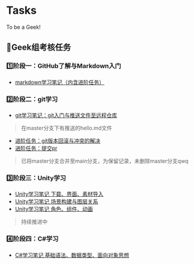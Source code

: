 # Tasks
To be a Geek!
## 📒Geek组考核任务
### 1️⃣阶段一：GitHub了解与Markdown入门
* [markdown学习笔记（内含进阶任务）](https://github.com/Geek-Zstar/Tasks/blob/main/markdown%E5%AD%A6%E4%B9%A0%E7%AC%94%E8%AE%B0.md)
### 2️⃣阶段二：git学习
* [git学习笔记：git入门与推送文件至远程仓库](https://github.com/Geek-Zstar/Tasks/blob/main/git%E5%AD%A6%E4%B9%A0%E7%AC%94%E8%AE%B0.md)
> 在master分支下有推送的hello.md文件
* [进阶任务：git版本回滚与冲突的解决](https://github.com/Geek-Zstar/Tasks/blob/main/git%E7%89%88%E6%9C%AC%E5%9B%9E%E6%BB%9A%E4%B8%8E%E5%86%B2%E7%AA%81%E7%9A%84%E8%A7%A3%E5%86%B3.md)
* [进阶任务：提交pr](https://github.com/ntgeek/2022-Geek/pulls)
> 已将master分支合并至main分支，为保留记录，未删除master分支qwq
### 3️⃣阶段三：Unity学习
* [Unity学习笔记 下载、界面、素材导入](https://github.com/Geek-Zstar/Tasks/blob/main/Unity%E5%AD%A6%E4%B9%A0%E7%AC%94%E8%AE%B0%20%E4%B8%8B%E8%BD%BD%E3%80%81%E7%95%8C%E9%9D%A2%E3%80%81%E7%B4%A0%E6%9D%90%E5%AF%BC%E5%85%A5.md)
* [Unity学习笔记 场景构建与图层关系](https://github.com/Geek-Zstar/Tasks/blob/main/Unity%E5%AD%A6%E4%B9%A0%E7%AC%94%E8%AE%B0%20%E5%9C%BA%E6%99%AF%E6%9E%84%E5%BB%BA%E4%B8%8E%E5%9B%BE%E5%B1%82%E5%85%B3%E7%B3%BB.md)
* [Unity学习笔记 角色、组件、动画](https://github.com/Geek-Zstar/Tasks/blob/main/Unity%E5%AD%A6%E4%B9%A0%E7%AC%94%E8%AE%B0%20%E8%A7%92%E8%89%B2%E3%80%81%E7%BB%84%E4%BB%B6%E3%80%81%E5%8A%A8%E7%94%BB.md)
> 持续推进中
### 4️⃣阶段四：C#学习
* [C#学习笔记 基础语法、数据类型、面向对象思想]()
